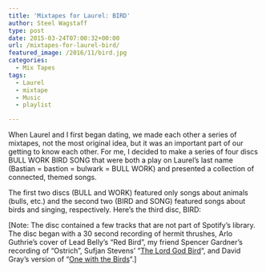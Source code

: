 ```yaml
---
title: 'Mixtapes for Laurel: BIRD'
author: Steel Wagstaff
type: post
date: 2015-03-24T07:00:32+00:00
url: /mixtapes-for-laurel-bird/
featured_image: /2016/11/bird.jpg
categories:
  - Mix Tapes
tags:
  - Laurel
  - mixtape
  - Music
  - playlist

---
```

When Laurel and I first began dating, we made each other a series of mixtapes, not the most original idea, but it was an important part of our getting to know each other. For me, I decided to make a series of four discs BULL WORK BIRD SONG that were both a play on Laurel&#8217;s last name (Bastian = bastion = bulwark = BULL WORK) and presented a collection of connected, themed songs.

The first two discs (BULL and WORK) featured only songs about animals (bulls, etc.) and the second two (BIRD and SONG) featured songs about birds and singing, respectively. Here&#8217;s the third disc, BIRD:



[Note: The disc contained a few tracks that are not part of Spotify&#8217;s library. The disc began with a 30 second recording of hermit thrushes, Arlo Guthrie&#8217;s cover of Lead Belly&#8217;s &#8220;Red Bird&#8221;, my friend Spencer Gardner&#8217;s recording of &#8220;Ostrich&#8221;, Sufjan Stevens&#8217; &#8220;<a href="https://www.youtube.com/watch?v=I-GDRP8eAtg" target="_blank">The Lord God Bird</a>&#8220;, and David Gray&#8217;s version of &#8220;<a href="https://www.youtube.com/watch?v=t1W-uTjDU_Q" target="_blank">One with the Birds</a>&#8220;.]